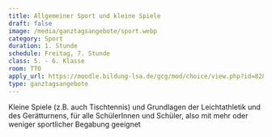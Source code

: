 ```yaml
---
title: Allgemeiner Sport und kleine Spiele
draft: false
image: /media/ganztagsangebote/sport.webp
category: Sport
duration: 1. Stunde
schedule: Freitag, 7. Stunde
class: 5. - 6. Klasse
room: TTO
apply_url: https://moodle.bildung-lsa.de/gcg/mod/choice/view.php?id=828
type: ganztagsangebote
---
```

Kleine Spiele (z.B. auch Tischtennis) und Grundlagen der Leichtathletik und des Gerätturnens, für alle SchülerInnen und Schüler, also mit mehr oder weniger sportlicher Begabung geeignet

